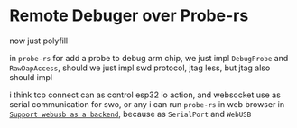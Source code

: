 # Remote Debuger over Probe-rs

now just polyfill

in `probe-rs` for add a probe to debug arm chip, we just impl `DebugProbe` and `RawDapAccess`, should we just impl swd protocol, jtag less, but jtag also should impl

i think tcp connect can as control esp32 io action, and websocket use as serial communication for swo, or any i can run `probe-rs` in web browser in [`Support webusb as a backend`](https://github.com/kevinmehall/nusb/pull/99), because as `SerialPort` and `WebUSB`
